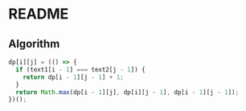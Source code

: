 # README

## Algorithm

```js
dp[i][j] = (() => {
  if (text1[i - 1] === text2[j - 1]) {
    return dp[i - 1][j - 1] + 1;
  }
  return Math.max(dp[i - 1][j], dp[i][j - 1], dp[i - 1][j - 1]);
})();
```
